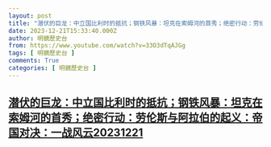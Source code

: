```yaml
---
layout: post
title: "潜伏的巨龙：中立国比利时的抵抗；钢铁风暴：坦克在索姆河的首秀；绝密行动：劳伦斯与阿拉伯的起义：帝国对决：一战风云20231221"
date: 2023-12-21T15:33:40.000Z
author: 明鏡歷史台
from: https://www.youtube.com/watch?v=33O3dTqAJGg
tags: [ 明鏡歷史台 ]
comments: True
categories: [ 明鏡歷史台 ]
---
```

<!--1703172820000-->
[潜伏的巨龙：中立国比利时的抵抗；钢铁风暴：坦克在索姆河的首秀；绝密行动：劳伦斯与阿拉伯的起义：帝国对决：一战风云20231221](https://www.youtube.com/watch?v=33O3dTqAJGg)
------

<div>

</div>
